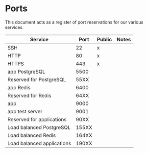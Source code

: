 # Ports
This document acts as a register of port reservations for our various services.

|          Service           |  Port | Public | Notes |
|----------------------------|-------|--------|-------|
| SSH                        | 22    | x      |       |
| HTTP                       | 80    | x      |       |
| HTTPS                      | 443   | x      |       |
| app PostgreSQL             | 5500  |        |       |
| Reserved for PostgreSQL    | 55XX  |        |       |
| app Redis                  | 6400  |        |       |
| Reserved for Redis         | 64XX  |        |       |
| app                        | 9000  |        |       |
| app test server            | 9001  |        |       |
| Reserved for applications  | 90XX  |        |       |
| Load balanced PostgreSQL   | 155XX |        |       |
| Load balanced Redis        | 164XX |        |       |
| Load balanced applications | 190XX |        |       |

